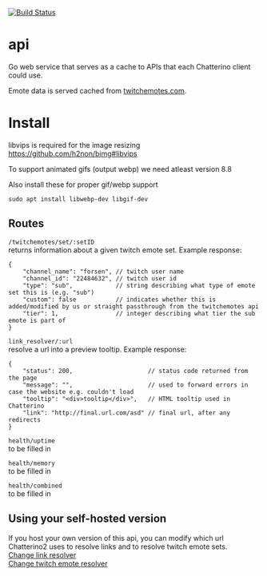 [![Build Status](https://img.shields.io/endpoint.svg?url=https%3A%2F%2Factions-badge.atrox.dev%2FChatterino%2Fapi%2Fbadge&style=flat)](https://actions-badge.atrox.dev/Chatterino/api/goto)

# api

Go web service that serves as a cache to APIs that each Chatterino client could use.

Emote data is served cached from [twitchemotes.com](https://twitchemotes.com/).

# Install

libvips is required for the image resizing
https://github.com/h2non/bimg#libvips

To support animated gifs (output webp) we need atleast version 8.8

Also install these for proper gif/webp support

`sudo apt install libwebp-dev libgif-dev`


## Routes
`/twitchemotes/set/:setID`  
returns information about a given twitch emote set. Example response:
```
{
    "channel_name": "forsen", // twitch user name
    "channel_id": "22484632", // twitch user id
    "type": "sub",            // string describing what type of emote set this is (e.g. "sub")
    "custom": false           // indicates whether this is added/modified by us or straight passthrough from the twitchemotes api
    "tier": 1,                // integer describing what tier the sub emote is part of
}
```

`link_resolver/:url`  
resolve a url into a preview tooltip. Example response:
```
{
    "status": 200,                     // status code returned from the page
    "message": "",                     // used to forward errors in case the website e.g. couldn't load
    "tooltip": "<div>tooltip</div>",   // HTML tooltip used in Chatterino
    "link": "http://final.url.com/asd" // final url, after any redirects
}
```

`health/uptime`  
to be filled in

`health/memory`  
to be filled in

`health/combined`  
to be filled in

## Using your self-hosted version
If you host your own version of this api, you can modify which url Chatterino2 uses to resolve links and to resolve twitch emote sets.  
[Change link resolver](https://github.com/Chatterino/chatterino2/blob/master/docs/ENV.md#chatterino2_link_resolver_url)  
[Change twitch emote resolver](https://github.com/Chatterino/chatterino2/blob/master/docs/ENV.md#chatterino2_twitch_emote_set_resolver_url)  
